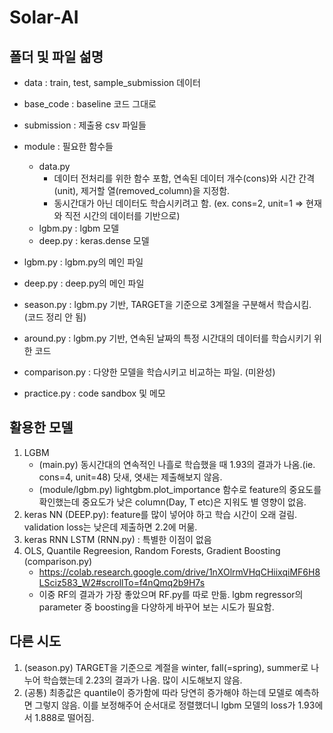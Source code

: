 # Solar-AI

## 폴더 및 파일 섦명
- data : train, test, sample_submission 데이터
- base_code : baseline 코드 그대로
- submission : 제출용 csv 파일들
- module : 필요한 함수들
	- data.py
		- 데이터 전처리를 위한 함수 포함, 연속된 데이터 개수(cons)와 시간 간격(unit), 제거할 열(removed_column)을 지정함.
		- 동시간대가 아닌 데이터도 학습시키려고 함. (ex. cons=2, unit=1 => 현재와 직전 시간의 데이터를 기반으로)
	- lgbm.py : lgbm 모델
	- deep.py : keras.dense 모델

- lgbm.py : lgbm.py의 메인 파일
- deep.py : deep.py의 메인 파일
- season.py : lgbm.py 기반, TARGET을 기준으로 3계절을 구분해서 학습시킴. (코드 정리 안 됨)
- around.py : lgbm.py 기반, 연속된 날짜의 특정 시간대의 데이터를 학습시키기 위한 코드
- comparison.py : 다양한 모델을 학습시키고 비교하는 파일. (미완성)
- practice.py : code sandbox 및 메모

## 활용한 모델
1. LGBM 
	- (main.py) 동시간대의 연속적인 나흘로 학습했을 때 1.93의 결과가 나옴.(ie. cons=4, unit=48) 닷새, 엿새는 제출해보지 않음. 
	- (module/lgbm.py) lightgbm.plot_importance 함수로 feature의 중요도를 확인했는데 중요도가 낮은 column(Day, T etc)은 지워도 별 영향이 없음.
2. keras NN (DEEP.py): feature를 많이 넣어야 하고 학습 시간이 오래 걸림. validation loss는 낮은데 제출하면 2.2에 머묾.
3. keras RNN LSTM (RNN.py) : 특별한 이점이 없음
4. OLS, Quantile Regreesion, Random Forests, Gradient Boosting (comparison.py)
	- https://colab.research.google.com/drive/1nXOlrmVHqCHiixqiMF6H8LSciz583_W2#scrollTo=f4nQmq2b9H7s
	- 이중 RF의 결과가 가장 좋았으며 RF.py를 따로 만듦. lgbm regressor의 parameter 중 boosting을 다양하게 바꾸어 보는 시도가 필요함.

## 다른 시도
1. (season.py) TARGET을 기준으로 계절을 winter, fall(=spring), summer로 나누어 학습했는데 2.23의 결과가 나옴. 많이 시도해보지 않음.
2. (공통) 최종값은 quantile이 증가함에 따라 당연히 증가해야 하는데 모델로 예측하면 그렇지 않음. 이를 보정해주어 순서대로 정렬했더니 lgbm 모델의 loss가 1.93에서 1.888로 떨어짐.